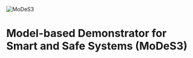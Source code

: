 ﻿![MoDeS3](https://raw.githubusercontent.com/wiki/FTSRG/BME-MODES3/img/modes3-3.png)

# **Mo**del-based **De**monstrator for **S**mart and **S**afe **S**ystems (MoDeS3)
